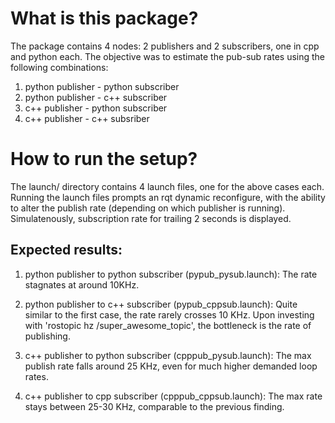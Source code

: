 # What is this package? 

The package contains 4 nodes: 2 publishers and 2 subscribers, one in cpp and python each. The objective was to estimate the pub-sub rates using the following combinations:

1. python publisher - python subscriber
2. python publisher - c++ subscriber
3. c++ publisher - python subscriber
4. c++ publisher - c++ subsriber

# How to run the setup? 

The launch/ directory contains 4 launch files, one for the above cases each. Running the launch files prompts an rqt dynamic reconfigure, with the ability to alter the publish rate (depending on which publisher is running). Simulatenously, subscription rate for trailing 2 seconds is displayed. 

## Expected results: 

1. python publisher to python subscriber (pypub_pysub.launch): The rate stagnates at around 10KHz.

2. python publisher to c++ subscriber (pypub_cppsub.launch): Quite similar to the first case, the rate rarely crosses 10 KHz. Upon investing with 'rostopic hz /super_awesome_topic', the bottleneck is the rate of publishing. 

3. c++ publisher to python subscriber (cpppub_pysub.launch): The max publish rate falls around 25 KHz, even for much higher demanded loop rates.

4. c++ publisher to cpp subscriber (cpppub_cppsub.launch): The max rate stays between 25-30 KHz, comparable to the previous finding.